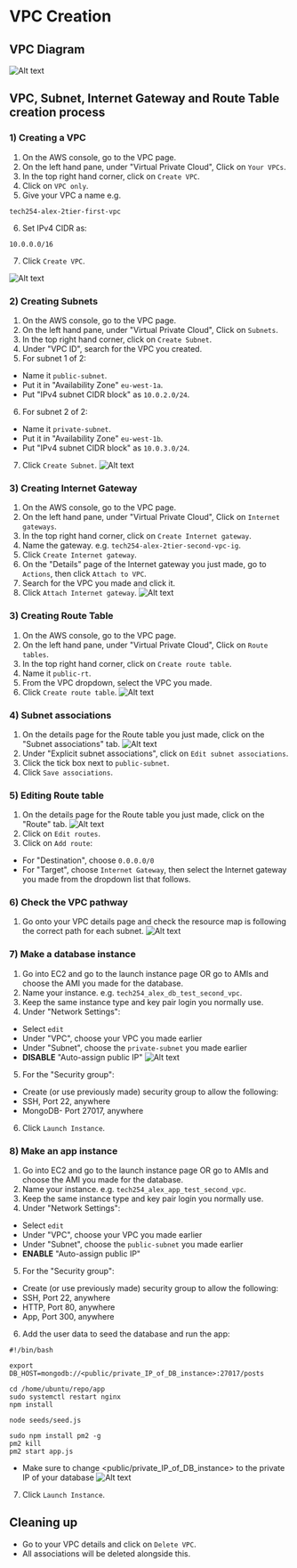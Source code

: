 # VPC Creation

## VPC Diagram

![Alt text](<../images/VPC diagram.jpg>)

## VPC, Subnet, Internet Gateway and Route Table creation process

### 1) Creating a VPC

1) On the AWS console, go to the VPC page.
2) On the left hand pane, under "Virtual Private Cloud", Click on `Your VPCs`.
3) In the top right hand corner, click on `Create VPC`.
4) Click on `VPC only`.
5) Give your VPC a name e.g.
````
tech254-alex-2tier-first-vpc
````
6) Set IPv4 CIDR as:
````
10.0.0.0/16
````
7) Click `Create VPC`.

![Alt text](<../images/vpc create.jpg>)

### 2) Creating Subnets

1) On the AWS console, go to the VPC page.
2) On the left hand pane, under "Virtual Private Cloud", Click on `Subnets`.
3) In the top right hand corner, click on `Create Subnet`.
4) Under "VPC ID", search for the VPC you created.
5) For subnet 1 of 2: 
- Name it `public-subnet`.
- Put it in "Availability Zone" `eu-west-1a`.
- Put "IPv4 subnet CIDR block" as `10.0.2.0/24`.
6) For subnet 2 of 2: 
- Name it `private-subnet`.
- Put it in "Availability Zone" `eu-west-1b`.
- Put "IPv4 subnet CIDR block" as `10.0.3.0/24`.
7) Click `Create Subnet`.
![Alt text](<../images/public subnet.jpg>)

### 3) Creating Internet Gateway

1) On the AWS console, go to the VPC page.
2) On the left hand pane, under "Virtual Private Cloud", Click on `Internet gateways`.
3) In the top right hand corner, click on `Create Internet gateway`.
4) Name the gateway. e.g. `tech254-alex-2tier-second-vpc-ig`.
5) Click `Create Internet gateway`.
6) On the "Details" page of the Internet gateway you just made, go to `Actions`, then click `Attach to VPC`.
7) Search for the VPC you made and click it.
8) Click `Attach Internet gateway`.
![Alt text](<../images/internet gateway.jpg>)

### 3) Creating Route Table

1) On the AWS console, go to the VPC page.
2) On the left hand pane, under "Virtual Private Cloud", Click on `Route tables`.
3) In the top right hand corner, click on `Create route table`.
4) Name it `public-rt`.
5) From the VPC dropdown, select the VPC you made.
6) Click `Create route table`.
![Alt text](<../images/route table.jpg>)

### 4) Subnet associations

1) On the details page for the Route table you just made, click on the "Subnet associations" tab.
![Alt text](<../images/route table details.jpg>)
2) Under "Explicit subnet associations", click on `Edit subnet associations`.
3) Click the tick box next to `public-subnet`.
4) Click `Save associations`.

### 5) Editing Route table

1) On the details page for the Route table you just made, click on the "Route" tab.
![Alt text](<../images/Screenshot 2023-10-10 092041.jpg>)
2) Click on `Edit routes`.
3) Click on `Add route`:
- For "Destination", choose `0.0.0.0/0`
- For "Target", choose `Internet Gateway`, then select the Internet gateway you made from the dropdown list that follows.

### 6) Check the VPC pathway

1) Go onto your VPC details page and check the resource map is following the correct path for each subnet.
![Alt text](<../images/Screenshot 2023-10-10 092826.jpg>)

### 7) Make a database instance

1) Go into EC2 and go to the launch instance page OR go to AMIs and choose the AMI you made for the database.
2) Name your instance. e.g. `tech254_alex_db_test_second_vpc`.
3) Keep the same instance type and key pair login you normally use.
4) Under "Network Settings":
- Select `edit`
- Under "VPC", choose your VPC you made earlier
- Under "Subnet", choose the `private-subnet` you made earlier
- **DISABLE** "Auto-assign public IP"
![Alt text](<../images/network settings db instance.jpg>)
5) For the "Security group":
- Create (or use previously made) security group to allow the following:
- SSH, Port 22, anywhere
- MongoDB- Port 27017, anywhere
6) Click `Launch Instance`.

### 8) Make an app instance

1) Go into EC2 and go to the launch instance page OR go to AMIs and choose the AMI you made for the database.
2) Name your instance. e.g. `tech254_alex_app_test_second_vpc`.
3) Keep the same instance type and key pair login you normally use.
4) Under "Network Settings":
- Select `edit`
- Under "VPC", choose your VPC you made earlier
- Under "Subnet", choose the `public-subnet` you made earlier
- **ENABLE** "Auto-assign public IP"
5) For the "Security group":
- Create (or use previously made) security group to allow the following:
- SSH, Port 22, anywhere
- HTTP, Port 80, anywhere
- App, Port 300, anywhere
6) Add the user data to seed the database and run the app:
````
#!/bin/bash

export DB_HOST=mongodb://<public/private_IP_of_DB_instance>:27017/posts

cd /home/ubuntu/repo/app
sudo systemctl restart nginx
npm install

node seeds/seed.js

sudo npm install pm2 -g
pm2 kill
pm2 start app.js
````
- Make sure to change <public/private_IP_of_DB_instance> to the private IP of your database
![Alt text](<../images/app user data.jpg>)
7) Click `Launch Instance`.

## Cleaning up

- Go to your VPC details and click on `Delete VPC`.
- All associations will be deleted alongside this.